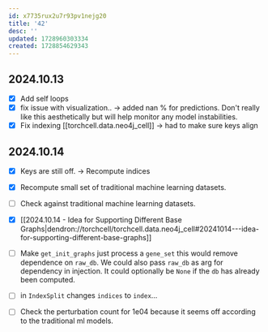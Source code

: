 ```yaml
---
id: x7735rux2u7r93pv1nejg20
title: '42'
desc: ''
updated: 1728960303334
created: 1728854629343
---
```


## 2024.10.13

- [x] Add self loops
- [x] fix issue with visualization.. → added nan % for predictions. Don't really like this aesthetically but will help monitor any model instabilities.
- [x] Fix indexing [[torchcell.data.neo4j_cell]] → had to make sure keys align

## 2024.10.14

- [x] Keys are still off. → Recompute indices
- [x] Recompute small set of traditional machine learning datasets.
- [ ] Check against traditional machine learning datasets.

- [x] [[2024.10.14 - Idea for Supporting Different Base Graphs|dendron://torchcell/torchcell.data.neo4j_cell#20241014---idea-for-supporting-different-base-graphs]]
- [ ] Make `get_init_graphs` just process a `gene_set` this would remove dependence on `raw_db`. We could also pass `raw_db` as arg for dependency in injection. It could optionally be `None` if the `db` has already been computed.

- [ ] in `IndexSplit` changes `indices` to `index`...
- [ ] Check the perturbation count for 1e04 because it seems off according to the traditional ml models.
